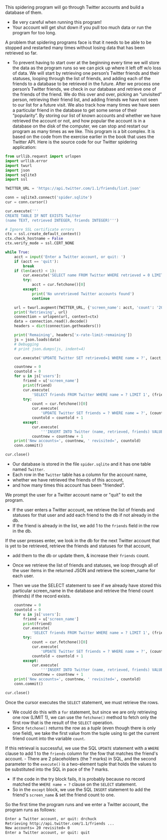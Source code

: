 This spidering program will go through Twitter accounts and build a database of them.
- Be very careful when running this program!
- Your account will get shut down if you pull too much data or run the program for too long.

A problem that spidering programs face is that it needs to be able to be stopped and restarted many times without losing data that has been retrieved so far.
- To prevent having to start over at the beginning every time we will store the data as the program runs so we can pick up where it left off w/o loss of data.
We will start by retrieving one person’s Twitter friends and their statuses, looping
through the list of friends, and adding each of the friends to a database to be
retrieved in the future. After we process one person’s Twitter friends, we check
in our database and retrieve one of the friends of the friend. We do this over and
over, picking an “unvisited” person, retrieving their friend list, and adding friends
we have not seen to our list for a future visit.
We also track how many times we have seen a particular friend in the database to
get some sense of their “popularity”.
By storing our list of known accounts and whether we have retrieved the account
or not, and how popular the account is in a database on the disk of the computer,
we can stop and restart our program as many times as we like.
This program is a bit complex. It is based on the code from the exercise earlier in
the book that uses the Twitter API.
Here is the source code for our Twitter spidering application:
```python
from urllib.request import urlopen
import urllib.error
import twurl
import json
import sqlite3
import ssl

TWITTER_URL = 'https://api.twitter.com/1.1/friends/list.json'

conn = sqlite3.connect('spider.sqlite')
cur = conn.cursor()

cur.execute('''
CREATE TABLE IF NOT EXISTS Twitter
(name TEXT, retrieved INTEGER, friends INTEGER)''')

# Ignore SSL certificate errors
ctx = ssl.create_default_context()
ctx.check_hostname = False
ctx.verify_mode = ssl.CERT_NONE

while True:
    acct = input('Enter a Twitter account, or quit: ')
    if (acct == 'quit'):
        break
    if (len(acct) < 1):
        cur.execute('SELECT name FROM Twitter WHERE retrieved = 0 LIMIT 1')
        try:
            acct = cur.fetchone()[0]
        except:
            print('No unretrieved Twitter accounts found')
            continue

    url = twurl.augment(TWITTER_URL, {'screen_name': acct, 'count': '20'})
    print('Retrieving', url)
    connection = urlopen(url, context=ctx)
    data = connection.read().decode()
    headers = dict(connection.getheaders())

    print('Remaining', headers['x-rate-limit-remaining'])
    js = json.loads(data)
    # Debugging
    # print json.dumps(js, indent=4)

    cur.execute('UPDATE Twitter SET retrieved=1 WHERE name = ?', (acct, ))

    countnew = 0
    countold = 0
    for u in js['users']:
        friend = u['screen_name']
        print(friend)
        cur.execute(
            'SELECT friends FROM Twitter WHERE name = ? LIMIT 1', (friend, ))
        try:
            count = cur.fetchone()[0]
            cur.execute(
                'UPDATE Twitter SET friends = ? WHERE name = ?', (count+1, friend))
            countold = countold + 1
        except:
            cur.execute(
                '''INSERT INTO Twitter (name, retrieved, friends) VALUES (?, 0, 1)''', (friend, ))
            countnew = countnew + 1
    print('New accounts=', countnew, ' revisited=', countold)
    conn.commit()

cur.close()
```

- Our database is stored in the file `spider.sqlite` and it has one table named `Twitter`.
- Each row in the `Twitter` table has a column for the account name, 
- whether we have retrieved the friends of this account,
- and how many times this account has been "friended".

We prompt the user for a Twitter account name or "quit" to exit the program.
- If the user enters a Twitter account, we retrieve the list of friends and statuses for that user and add each friend to the db if not already in the db.
- If the friend is already in the list, we add 1 to the `friends` field in the row in the db.

If the user presses enter, we look in the db for the next Twitter account that is yet to be retrieved, retrieve the friends and statuses for that account,
- add them to the db or update them, & increase their `friends` count.

- Once we retrieve the list of friends and statuses, we loop through all of the user items in the returned JSON and retrieve the screen_name for each user. 
- Then we use the SELECT statement to see if we already have stored this particular screen_name in the database and retrieve the friend count (friends) if the record exists.
```python
    countnew = 0
    countold = 0
    for u in js['users']:
        friend = u['screen_name']
        print(friend)
        cur.execute(
            'SELECT friends FROM Twitter WHERE name = ? LIMIT 1', (friend, ))
        try:
            count = cur.fetchone()[0]
            cur.execute(
                'UPDATE Twitter SET friends = ? WHERE name = ?', (count+1, friend))
            countold = countold + 1
        except:
            cur.execute(
                '''INSERT INTO Twitter (name, retrieved, friends) VALUES (?, 0, 1)''', (friend, ))
            countnew = countnew + 1
    print('New accounts=', countnew, ' revisited=', countold)
    conn.commit()

cur.close()
```

Once the cursor executes the `SELECT` statement, we must retrieve the rows.
- We could do this with a `for` statement, but since we are only retrieving one row (LIMIT 1), we can use the `fetchone()` method to fetch only the first row that is the result of the `SELECT` operation.
- Since `fetchone()` returns the row as a *tuple* (even though there is only one field), we take the first value from the tuple using to get the current friend count into the variable `count`.

If this retrieval is successful, we use the SQL `UPDATE` statement with a `WHERE` clause to add 1 to the `friends` column for the fow that matches the friend's account.
	- There are 2 placeholders (the ? marks) in SQL, and the second parameter to the `execute()` is a two-element tuple that holds the values to be substituted into the SQL in pace of the ? marks.
- If the code in the try block fails, it is probably because no record matched the `WHERE name = ?` clause on the `SELECT` statement.
- So in the `except` block, we use the SQL `INSERT` statement to add the friend's `screen_name` & set the friend count to one.

So the first time the program runs and we enter a Twitter account, the program runs as follows:
```bash
Enter a Twitter account, or quit: drchuck
Retrieving http://api.twitter.com/1.1/friends ...
New accounts= 20 revisited= 0
Enter a Twitter account, or quit: quit
```

